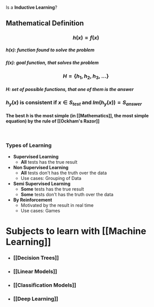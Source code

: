  Is a **Inductive Learning**?

## **Mathematical Definition**

### $$ h(x) = f(x)$$
##### $h(x):$ function found to solve the problem
#####  $f(x):$  goal function, that solves the problem

### $$H = \{h_1, h_2, h_3, \dots\}$$
##### $H:$ set of possible functions, that one of them is the answer

### $h_y(x)$ is consistent if  $x \in S_{test}$  and  $Im(h_y(x)) = S_{answer}$

#### The best $h$ is the most simple (in [[Mathematics]], the most simple equation) by the rule of [[Ockham's Razor]]

<br>

### **Types of Learning**
- **Supervised Learning**
	- **All** tests has the true result
- **Non Supervised Learning**
	- **All** tests don't has the truth over the data
	- Use cases: Grouping of Data
- **Semi Supervised Learning**
	- **Some** tests has the true result
	- **Some** tests don't has the truth over the data
- **By Reinforcement**
	- Motivated by the result in real time
	- Use cases: Games


# Subjects to learn with [[Machine Learning]]

- ### [[Decision Trees]]
- ### [[Linear Models]]
- ### [[Classification Models]]
- ### [[Deep Learning]]